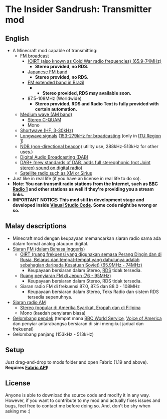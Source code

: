 # The Insider Sandrush: Transmitter mod
  ## English
- A Minecraft mod capable of transmitting:
  - [FM broadcast](https://en.wikipedia.org/wiki/FM_broadcast_band) 
    - [(OIRT (also known as Cold War radio frequencies) (65.9-74MHz)](https://en.wikipedia.org/wiki/FM_broadcast_band#OIRT_bandplan)
      - __Stereo provided, no RDS.__
    - [Japanese FM band](https://en.wikipedia.org/wiki/FM_broadcast_band#Japanese_bandplan)
      - __Stereo provided, no RDS.__
    - [FM extended band in Brazil](https://en.wikipedia.org/wiki/FM_extended_band_in_Brazil)
      - - __Stereo provided, RDS may available soon.__
    - 87.5-108MHz (Worldwide)
      - __Stereo provided, RDS and Radio Text is fully provided with certain automation.__
  - [Medium wave (AM band)](https://en.wikipedia.org/wiki/AM_broadcasting) 
      - [Stereo C-QUAM](https://en.wikipedia.org/wiki/C-QUAM)
      - Mono 
  - [Shortwave (HF, 3-30kHz)](https://en.wikipedia.org/wiki/Shortwave_radio)
  - [Longwave signals](https://en.wikipedia.org/wiki/Longwave) ([153-279kHz for broadcasting](https://en.wikipedia.org/wiki/Longwave#Broadcasting) (only in [ITU Region 1](https://en.wikipedia.org/wiki/ITU_Region))
  - [NDB (non-directional beacon)](https://en.wikipedia.org/wiki/Longwave#Non-directional_beacons) utility use, 288kHz-513kHz for other uses.) 
  - [Digital Audio Broadcasting (DAB)](https://en.wikipedia.org/wiki/Digital_Audio_Broadcasting) 
  - [DAB+ (new standards of DAB, adds full stereophonic (not Joint stereo) sound on digital radio)](https://en.wikipedia.org/wiki/Digital_Audio_Broadcasting#DAB+)
  - [Satellite radio such as XM or Sirius](https://en.wikipedia.org/wiki/Satellite_radio) 
 - Just like in real life (if you have an license in real life to do so).
- __Note: You can transmit radio stations from the Internet, such as [BBC Radio 1](https://bbc.co.uk/radio1) and other stations as well if they're providing you a stream links.__
- __IMPORTANT NOTICE: This mod still in development stage and developed inside [Visual Studio Code](https://code.visualstudio.com). Some code might be wrong or so.__
 
 ## Malay descriptions
- Minecraft mod dengan keupayaan memancarkan siaran radio sama ada dalam format analog ataupun digital.
 - [Siaran FM (dalam Bahasa Inggeris)](https://en.wikipedia.org/wiki/FM_broadcast_band)
   - [OIRT (ruang frekuensi yang digunakan semasa Perang Dingin dan di Rusia, Belarus dan tempat-tempat yang dahulunya adalah sebahagian daripada Kesatuan Soviet) (65.9MHz - 74MHz)](https://en.wikipedia.org/wiki/FM_broadcast_band#OIRT_bandplan)
     - Keupayaan bersiaran dalam Stereo, [RDS](https://en.wikipedia.org/wiki/Radio_Data_System) tidak tersedia.
   - [Ruang penyiaran FM di Jepun (76 - 95MHz)](https://en.wikipedia.org/wiki/FM_broadcast_band#Japanese_bandplan)
     - Keupayaan bersiaran dalam Stereo, RDS tidak tersedia.
    - Siaran radio FM di frekuensi 87.0, 87.5 dan 88.0 - 108MHz
      - Keupayaan bersiaran dalam Stereo, Teks Radio dan sistem RDS tersedia sepenuhnya.
  - [Siaran radio AM](https://ms.wikipedia.org/wiki/Gelombang_sederhana)
    - [Stereo (popular di Amerika Syarikat, Eropah dan di Filipina](https://en.wikipedia.org/wiki/AM_stereo)
    - Mono (kaedah penyiaran biasa)
  - [Gelombang pendek](https://en.wikipedia.org/wiki/Shortwave_radio) (tempat mana [BBC World Service](https://bbc.co.uk/worldservice), [Voice of America]() dan penyiar antarabangsa bersiaran di sini mengikut jadual dan frekuensi)
  - Gelombang panjang (153kHz - 513kHz)
## Setup

Just drag-and-drop to mods folder and open Fabric (1.19 and above). __Requires [Fabric API](https://www.curseforge.com/minecraft/mc-mods/fabric-api)!__

## License
Anyone is able to download the source code and modify it in any way. However, if you want to contribute to my mod and actually fixes issues and bugs, feel free to contact me before doing so. And, don't be shy when asking me :) 
